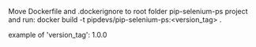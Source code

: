Move Dockerfile and .dockerignore to root folder pip-selenium-ps project and run:
docker build -t pipdevs/pip-selenium-ps:<version_tag> .

example of 'version_tag': 1.0.0